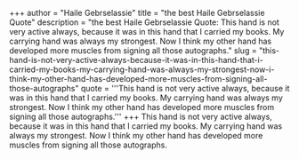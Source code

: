 +++
author = "Haile Gebrselassie"
title = "the best Haile Gebrselassie Quote"
description = "the best Haile Gebrselassie Quote: This hand is not very active always, because it was in this hand that I carried my books. My carrying hand was always my strongest. Now I think my other hand has developed more muscles from signing all those autographs."
slug = "this-hand-is-not-very-active-always-because-it-was-in-this-hand-that-i-carried-my-books-my-carrying-hand-was-always-my-strongest-now-i-think-my-other-hand-has-developed-more-muscles-from-signing-all-those-autographs"
quote = '''This hand is not very active always, because it was in this hand that I carried my books. My carrying hand was always my strongest. Now I think my other hand has developed more muscles from signing all those autographs.'''
+++
This hand is not very active always, because it was in this hand that I carried my books. My carrying hand was always my strongest. Now I think my other hand has developed more muscles from signing all those autographs.
